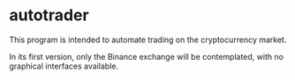 # autotrader
This program is intended to automate trading on the cryptocurrency market.

In its first version, only the Binance exchange will be contemplated, with no graphical interfaces available.